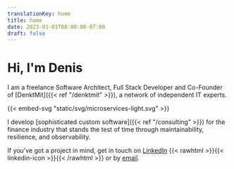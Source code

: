 ```yaml
---
translationKey: home
title: home
date: 2023-01-01T08:00:00-07:00
draft: false
---
```


# Hi, I'm Denis

I am a freelance Software Architect, Full Stack Developer and Co-Founder of [DenktMit]({{< ref "/denktmit" >}}), a network of independent IT experts.

{{< embed-svg "static/svg/microservices-light.svg" >}}

I develop [sophisticated custom software]({{< ref "/consulting" >}}) for the finance industry that stands the test of time through maintainability, resilience, and observability.

If you’ve got a project in mind, get in touch on [LinkedIn](https://www.linkedin.com/in/dmalolepszy) 
{{< rawhtml >}}<a href="https://www.linkedin.com/in/dmalolepszy" style="text-decoration: none">{{< linkedin-icon >}}</a>{{< /rawhtml >}}&nbsp;or by [email](mailto:kontakt@dmalo.de).
